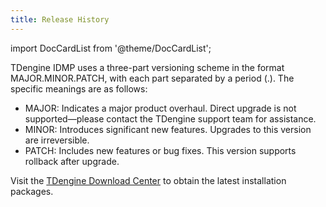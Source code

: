 ```yaml
---
title: Release History
---
```


import DocCardList from '@theme/DocCardList';

TDengine IDMP uses a three-part versioning scheme in the format MAJOR.MINOR.PATCH, with each part separated by a period (.). The specific meanings are as follows:

- MAJOR: Indicates a major product overhaul. Direct upgrade is not supported—please contact the TDengine support team for assistance.
- MINOR: Introduces significant new features. Upgrades to this version are irreversible.
- PATCH: Includes new features or bug fixes. This version supports rollback after upgrade.

Visit the [TDengine Download Center](https://tdengine.com/downloads/) to obtain the latest installation packages.

<DocCardList />

